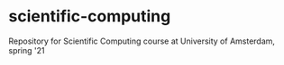 # scientific-computing
Repository for Scientific Computing course at University of Amsterdam, spring '21

